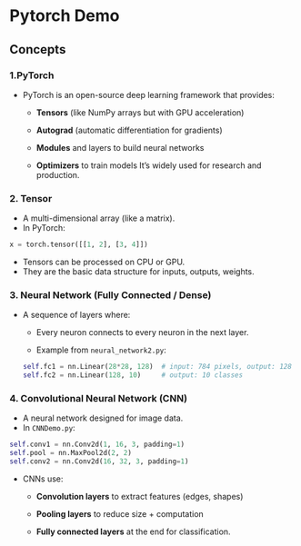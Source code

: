 # Pytorch Demo
## Concepts
### 1.PyTorch
- PyTorch is an open-source deep learning framework that provides:
    - **Tensors** (like NumPy arrays but with GPU acceleration)

    - **Autograd** (automatic differentiation for gradients)

    - **Modules** and layers to build neural networks

    - **Optimizers** to train models
    It’s widely used for research and production.

### 2. Tensor
-  A multi-dimensional array (like a matrix).
- In PyTorch:
```python
x = torch.tensor([[1, 2], [3, 4]])
```
- Tensors can be processed on CPU or GPU.
- They are the basic data structure for inputs, outputs, weights.

### 3. Neural Network (Fully Connected / Dense)
- A sequence of layers where:

    - Every neuron connects to every neuron in the next layer.

    - Example from `neural_network2.py`:
    ```python
    self.fc1 = nn.Linear(28*28, 128)  # input: 784 pixels, output: 128 neurons
    self.fc2 = nn.Linear(128, 10)     # output: 10 classes
    ```
### 4. Convolutional Neural Network (CNN)
- A neural network designed for image data.
- In `CNNDemo.py`:

```python
self.conv1 = nn.Conv2d(1, 16, 3, padding=1)
self.pool = nn.MaxPool2d(2, 2)
self.conv2 = nn.Conv2d(16, 32, 3, padding=1)
```
- CNNs use:

    - **Convolution layers** to extract features (edges, shapes)

    - **Pooling layers** to reduce size + computation

    - **Fully connected layers** at the end for classification.